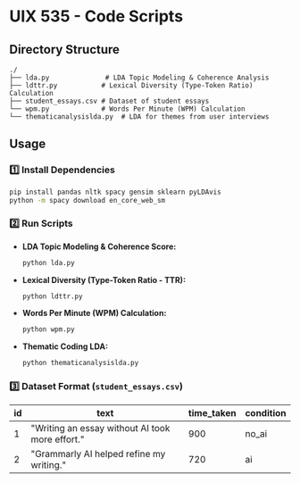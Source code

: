 # **UIX 535 - Code Scripts**

## **Directory Structure**
```
./
├── lda.py              # LDA Topic Modeling & Coherence Analysis
├── ldttr.py           # Lexical Diversity (Type-Token Ratio) Calculation
├── student_essays.csv # Dataset of student essays
└── wpm.py             # Words Per Minute (WPM) Calculation
└── thematicanalysislda.py  # LDA for themes from user interviews
```

## **Usage**
### **1️⃣ Install Dependencies**
```bash
pip install pandas nltk spacy gensim sklearn pyLDAvis
python -m spacy download en_core_web_sm
```

### **2️⃣ Run Scripts**
- **LDA Topic Modeling & Coherence Score:**
  ```bash
  python lda.py
  ```
- **Lexical Diversity (Type-Token Ratio - TTR):**
  ```bash
  python ldttr.py
  ```
- **Words Per Minute (WPM) Calculation:**
  ```bash
  python wpm.py
  ```
- **Thematic Coding LDA:**
  ```bash
  python thematicanalysislda.py
  ```

### **3️⃣ Dataset Format (`student_essays.csv`)**

| id | text | time_taken | condition |
|----|------|------------|------------|
| 1  | "Writing an essay without AI took more effort." | 900 | no_ai |
| 2  | "Grammarly AI helped refine my writing." | 720 | ai |
